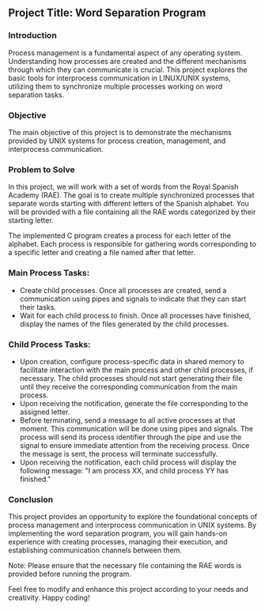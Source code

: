 ## Project Title: Word Separation Program

### Introduction
Process management is a fundamental aspect of any operating system. Understanding how processes are created and the different mechanisms through which they can communicate is crucial. This project explores the basic tools for interprocess communication in LINUX/UNIX systems, utilizing them to synchronize multiple processes working on word separation tasks.

### Objective
The main objective of this project is to demonstrate the mechanisms provided by UNIX systems for process creation, management, and interprocess communication.

### Problem to Solve
In this project, we will work with a set of words from the Royal Spanish Academy (RAE). The goal is to create multiple synchronized processes that separate words starting with different letters of the Spanish alphabet. You will be provided with a file containing all the RAE words categorized by their starting letter.

The implemented C program creates a process for each letter of the alphabet. Each process is responsible for gathering words corresponding to a specific letter and creating a file named after that letter.

### Main Process Tasks:
- Create child processes. Once all processes are created, send a communication using pipes and signals to indicate that they can start their tasks.
- Wait for each child process to finish. Once all processes have finished, display the names of the files generated by the child processes.

### Child Process Tasks:
- Upon creation, configure process-specific data in shared memory to facilitate interaction with the main process and other child processes, if necessary. The child processes should not start generating their file until they receive the corresponding communication from the main process.
- Upon receiving the notification, generate the file corresponding to the assigned letter.
- Before terminating, send a message to all active processes at that moment. This communication will be done using pipes and signals. The process will send its process identifier through the pipe and use the signal to ensure immediate attention from the receiving process. Once the message is sent, the process will terminate successfully.
- Upon receiving the notification, each child process will display the following message: "I am process XX, and child process YY has finished."

### Conclusion
This project provides an opportunity to explore the foundational concepts of process management and interprocess communication in UNIX systems. By implementing the word separation program, you will gain hands-on experience with creating processes, managing their execution, and establishing communication channels between them.

Note: Please ensure that the necessary file containing the RAE words is provided before running the program.

Feel free to modify and enhance this project according to your needs and creativity. Happy coding!

